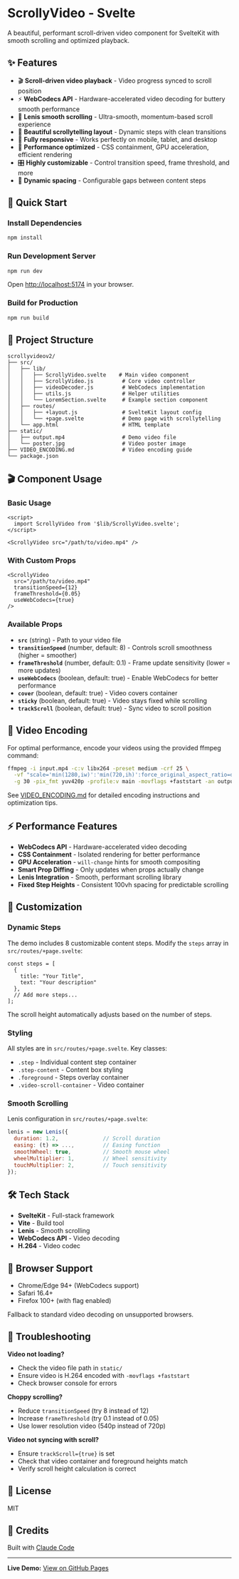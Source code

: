 # ScrollyVideo - Svelte

A beautiful, performant scroll-driven video component for SvelteKit with smooth scrolling and optimized playback.

## ✨ Features

- 🎬 **Scroll-driven video playback** - Video progress synced to scroll position
- ⚡ **WebCodecs API** - Hardware-accelerated video decoding for buttery smooth performance
- 🎯 **Lenis smooth scrolling** - Ultra-smooth, momentum-based scroll experience
- 🎨 **Beautiful scrollytelling layout** - Dynamic steps with clean transitions
- 📱 **Fully responsive** - Works perfectly on mobile, tablet, and desktop
- 🚀 **Performance optimized** - CSS containment, GPU acceleration, efficient rendering
- 🎛️ **Highly customizable** - Control transition speed, frame threshold, and more
- 📏 **Dynamic spacing** - Configurable gaps between content steps

## 🚀 Quick Start

### Install Dependencies

```bash
npm install
```

### Run Development Server

```bash
npm run dev
```

Open [http://localhost:5174](http://localhost:5174) in your browser.

### Build for Production

```bash
npm run build
```

## 📁 Project Structure

```
scrollyvideov2/
├── src/
│   ├── lib/
│   │   ├── ScrollyVideo.svelte    # Main video component
│   │   ├── ScrollyVideo.js         # Core video controller
│   │   ├── videoDecoder.js         # WebCodecs implementation
│   │   ├── utils.js                # Helper utilities
│   │   └── LoremSection.svelte     # Example section component
│   ├── routes/
│   │   ├── +layout.js              # SvelteKit layout config
│   │   └── +page.svelte            # Demo page with scrollytelling
│   └── app.html                    # HTML template
├── static/
│   ├── output.mp4                  # Demo video file
│   └── poster.jpg                  # Video poster image
├── VIDEO_ENCODING.md               # Video encoding guide
└── package.json
```

## 🎬 Component Usage

### Basic Usage

```svelte
<script>
  import ScrollyVideo from '$lib/ScrollyVideo.svelte';
</script>

<ScrollyVideo src="/path/to/video.mp4" />
```

### With Custom Props

```svelte
<ScrollyVideo
  src="/path/to/video.mp4"
  transitionSpeed={12}
  frameThreshold={0.05}
  useWebCodecs={true}
/>
```

### Available Props

- **`src`** (string) - Path to your video file
- **`transitionSpeed`** (number, default: 8) - Controls scroll smoothness (higher = smoother)
- **`frameThreshold`** (number, default: 0.1) - Frame update sensitivity (lower = more updates)
- **`useWebCodecs`** (boolean, default: true) - Enable WebCodecs for better performance
- **`cover`** (boolean, default: true) - Video covers container
- **`sticky`** (boolean, default: true) - Video stays fixed while scrolling
- **`trackScroll`** (boolean, default: true) - Sync video to scroll position

## 🎥 Video Encoding

For optimal performance, encode your videos using the provided ffmpeg command:

```bash
ffmpeg -i input.mp4 -c:v libx264 -preset medium -crf 25 \
  -vf "scale='min(1280,iw)':'min(720,ih)':force_original_aspect_ratio=decrease" \
  -g 30 -pix_fmt yuv420p -profile:v main -movflags +faststart -an output.mp4
```

See [VIDEO_ENCODING.md](./VIDEO_ENCODING.md) for detailed encoding instructions and optimization tips.

## ⚡ Performance Features

- **WebCodecs API** - Hardware-accelerated video decoding
- **CSS Containment** - Isolated rendering for better performance
- **GPU Acceleration** - `will-change` hints for smooth compositing
- **Smart Prop Diffing** - Only updates when props actually change
- **Lenis Integration** - Smooth, performant scrolling library
- **Fixed Step Heights** - Consistent 100vh spacing for predictable scrolling

## 🎨 Customization

### Dynamic Steps

The demo includes 8 customizable content steps. Modify the `steps` array in `src/routes/+page.svelte`:

```svelte
const steps = [
  {
    title: "Your Title",
    text: "Your description"
  },
  // Add more steps...
];
```

The scroll height automatically adjusts based on the number of steps.

### Styling

All styles are in `src/routes/+page.svelte`. Key classes:
- `.step` - Individual content step container
- `.step-content` - Content box styling
- `.foreground` - Steps overlay container
- `.video-scroll-container` - Video container

### Smooth Scrolling

Lenis configuration in `src/routes/+page.svelte`:

```javascript
lenis = new Lenis({
  duration: 1.2,              // Scroll duration
  easing: (t) => ...,         // Easing function
  smoothWheel: true,          // Smooth mouse wheel
  wheelMultiplier: 1,         // Wheel sensitivity
  touchMultiplier: 2,         // Touch sensitivity
});
```

## 🛠️ Tech Stack

- **SvelteKit** - Full-stack framework
- **Vite** - Build tool
- **Lenis** - Smooth scrolling
- **WebCodecs API** - Video decoding
- **H.264** - Video codec

## 📱 Browser Support

- Chrome/Edge 94+ (WebCodecs support)
- Safari 16.4+
- Firefox 100+ (with flag enabled)

Fallback to standard video decoding on unsupported browsers.

## 🐛 Troubleshooting

**Video not loading?**
- Check the video file path in `static/`
- Ensure video is H.264 encoded with `-movflags +faststart`
- Check browser console for errors

**Choppy scrolling?**
- Reduce `transitionSpeed` (try 8 instead of 12)
- Increase `frameThreshold` (try 0.1 instead of 0.05)
- Use lower resolution video (540p instead of 720p)

**Video not syncing with scroll?**
- Ensure `trackScroll={true}` is set
- Check that video container and foreground heights match
- Verify scroll height calculation is correct

## 📄 License

MIT

## 🙏 Credits

Built with [Claude Code](https://claude.com/claude-code)

---

**Live Demo:** [View on GitHub Pages](#)
